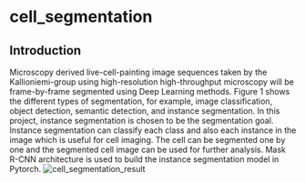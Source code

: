 # cell_segmentation
## Introduction
Microscopy derived live-cell-painting image sequences taken by the Kallioniemi-group using high-resolution high-throughput microscopy will be frame-by-frame segmented using Deep Learning methods. Figure 1 shows the different types of segmentation, for example, image classification, object detection, semantic detection, and instance segmentation. In this project, instance segmentation is chosen to be the segmentation goal. Instance segmentation can classify each class and also each instance in the image which is useful for cell imaging. The cell can be segmented one by one and the segmented cell image can be used for further analysis. Mask R-CNN architecture is used to build the instance segmentation model in Pytorch.
![cell_segmentation_result](https://user-images.githubusercontent.com/79293659/209575581-b505b735-ff66-4c6b-9032-01bf9d0b36fe.png)

